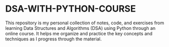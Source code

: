# DSA-WITH-PYTHON-COURSE
This repository is my personal collection of notes, code, and exercises from learning Data Structures and Algorithms (DSA) using Python through an online course. It helps me organize and practice the key concepts and techniques as I progress through the material.
